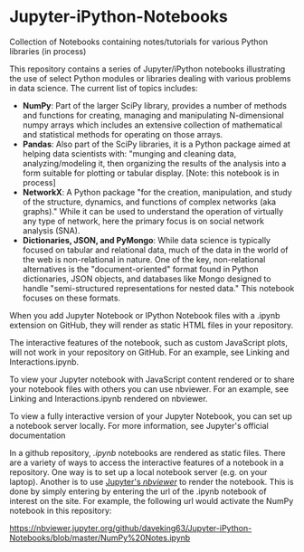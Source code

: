 # Jupyter-iPython-Notebooks
Collection of Notebooks containing notes/tutorials for various Python libraries (in process)

This repository contains a series of Jupyter/iPython notebooks illustrating the use of select Python modules or libraries dealing with various problems in data science.  The current list of topics includes:

<ul>
<li><b>NumPy</b>: Part of the larger SciPy library, provides a number of methods and functions for creating, managing and manipulating N-dimensional numpy arrays which includes an extensive collection of mathematical and statistical methods for operating on those arrays.</li>
<li><b>Pandas</b>: Also part of the SciPy libraries, it is a Python package aimed at helping data scientists with: "munging and cleaning data, analyzing/modeling it, then organizing the results of the analysis into a form suitable for plotting or tabular display. [Note: this notebook is in process]</li>
<li><b>NetworkX</b>: A Python package "for the creation, manipulation, and study of the structure, dynamics, and functions of complex networks (aka graphs)." While it can be used to understand the operation of virtually any type of network, here the primary focus is on social network analysis (SNA).</li>
<li><b>Dictionaries, JSON, and PyMongo</b>: While data science is typically focused on tabular and relational data, much of the data in the world of the web is non-relational in nature. One of the key, non-relational alternatives is the "document-oriented" format found in Python dictionaries, JSON objects, and databases like Mongo designed to handle "semi-structured representations for nested data." This notebook focuses on these formats.</li>
</ul>

When you add Jupyter Notebook or IPython Notebook files with a .ipynb extension on GitHub, they will render as static HTML files in your repository.

The interactive features of the notebook, such as custom JavaScript plots, will not work in your repository on GitHub. For an example, see Linking and Interactions.ipynb.

To view your Jupyter notebook with JavaScript content rendered or to share your notebook files with others you can use nbviewer. For an example, see Linking and Interactions.ipynb rendered on nbviewer.

To view a fully interactive version of your Jupyter Notebook, you can set up a notebook server locally. For more information, see Jupyter's official documentation

In a github repository, <i>.ipynb</i> notebooks are rendered as static files. There are a variety of ways to access the interactive features of a notebook in a repository. One way is to set up a local notebook server (e.g. on your laptop). Another is to use <a href="https://nbviewer.jupyter.org">Jupyter's <i>nbviewer</i></a> to render the notebook. This is done by simply entering by entering the url of the .ipynb notebook of interest on the site. For example, the following url would activate the NumPy notebook in this repository:

https://nbviewer.jupyter.org/github/daveking63/Jupyter-iPython-Notebooks/blob/master/NumPy%20Notes.ipynb
